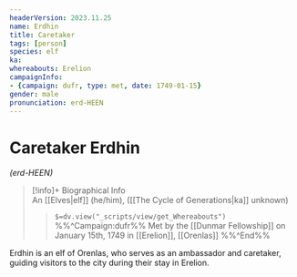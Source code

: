 ```yaml
---
headerVersion: 2023.11.25
name: Erdhin
title: Caretaker
tags: [person]
species: elf
ka:
whereabouts: Erelion
campaignInfo:
- {campaign: dufr, type: met, date: 1749-01-15}
gender: male
pronunciation: erd-HEEN
---
```

# Caretaker Erdhin
*(erd-HEEN)*
>[!info]+ Biographical Info  
> An [[Elves|elf]] (he/him), ([[The Cycle of Generations|ka]] unknown)  
>> `$=dv.view("_scripts/view/get_Whereabouts")`  
>> %%^Campaign:dufr%% Met by the [[Dunmar Fellowship]] on January 15th, 1749 in [[Erelion]], [[Orenlas]] %%^End%%

Erdhin is an elf of Orenlas, who serves as an ambassador and caretaker, guiding visitors to the city during their stay in Erelion. 